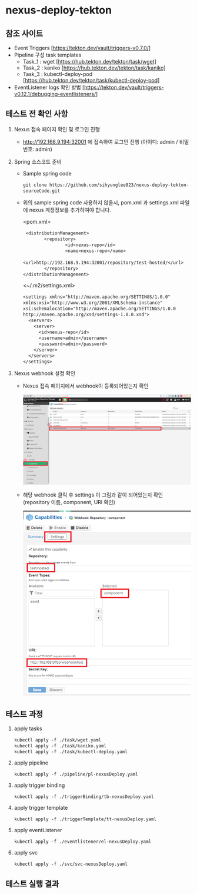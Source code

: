 # nexus-deploy-tekton

## 참조 사이트
- Event Triggers [https://tekton.dev/vault/triggers-v0.7.0/]
- Pipeline 구성 task templates
    - Task_1 : wget [https://hub.tekton.dev/tekton/task/wget]
    - Task_2 : kaniko [https://hub.tekton.dev/tekton/task/kaniko]
    - Task_3 : kubectl-deploy-pod [https://hub.tekton.dev/tekton/task/kubectl-deploy-pod]
- EventListener logs 확인 방법 [https://tekton.dev/vault/triggers-v0.12.1/debugging-eventlisteners/]

## 테스트 전 확인 사항
1. Nexus 접속 페이지 확인 및 로그인 진행 
    - http://192.168.9.194:32001 에 접속하여 로그인 진행 (아이디: admin / 비밀번호: admin)
    
2. Spring 소스코드 준비
    - Sample spring code
        ```
        git clone https://github.com/sihyunglee823/nexus-deploy-tekton-sourceCode.git
        ```
    - 위의 sample spring code 사용하지 않을시, pom.xml 과 settings.xml 파일에 nexus 계정정보를 추가하여야 합니다.
    
        <pom.xml>
        ```
         <distributionManagement>
                <repository>
                        <id>nexus-repo</id>
                        <name>nexus-repo</name>
                        <url>http://192.168.9.194:32001/repository/test-hosted/</url>
                </repository>
        </distributionManagement>
        ```
        
        <~/.m2/settings.xml>
        ```
        <settings xmlns="http://maven.apache.org/SETTINGS/1.0.0" xmlns:xsi="http://www.w3.org/2001/XMLSchema-instance" xsi:schemalocation="http://maven.apache.org/SETTINGS/1.0.0 http://maven.apache.org/xsd/settings-1.0.0.xsd">
          <servers>
            <server>
              <id>nexus-repo</id>
              <username>admin</username>
              <password>admin</password>
            </server>
          </servers>
        </settings>
        ```
3. Nexus webhook 설정 확인
    - Nexus 접속 페이지에서 webhook이 등록되어있는지 확인
    
        ![image](/figure/nexus_page.png)
    - 해당 webhook 클릭 후 settings 이 그림과 같이 되어있는지 확인 (repository 이름, component, URl 확인)

        ![image](/figure/nexus_webhook.png)


## 테스트 과정
1. apply tasks

    ```
    kubectl apply -f ./task/wget.yaml
    kubectl apply -f ./task/kaniko.yaml
    kubectl apply -f ./task/kubectl-deploy.yaml
    ```
2. apply pipeline
    ```
    kubectl apply -f ./pipeline/pl-nexusDeploy.yaml
    ```
3. apply trigger binding
    ```
    kubectl apply -f ./triggerBinding/tb-nexusDeploy.yaml
    ```
4. apply trigger template
    ```
    kubectl apply -f ./triggerTemplate/tt-nexusDeploy.yaml
    ```
5. apply eventListener
    ```
    kubectl apply -f ./eventlistener/el-nexusDeploy.yaml
    ```
6. apply svc
    ```
    kubectl apply -f ./svc/svc-nexusDeploy.yaml
    ```
## 테스트 실행 결과
